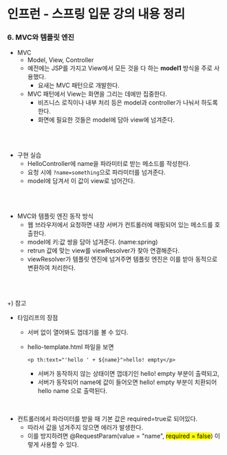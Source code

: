 # 인프런 - 스프링 입문 강의 내용 정리

### 6. MVC와 템플릿 엔진

- MVC
  - Model, View, Controller
  - 예전에는 JSP를 가지고 View에서 모든 것을 다 하는 <b>model1</b> 방식을 주로 사용했다.
    - 요새는 MVC 패턴으로 개발한다.
  - MVC 패턴에서 View는 화면을 그리는 데에만 집중한다.
    - 비즈니스 로직이나 내부 처리 등은 model과 controller가 나눠서 하도록 한다.
    - 화면에 필요한 것들은 model에 담아 view에 넘겨준다.

<br/>

<br/>

- 구현 실습
  - HelloController에 name을 파라미터로 받는 메소드를 작성한다.
  - 요청 시에 <code>?name=something</code>으로 파라미터를 넘겨준다.
  - model에 담겨서 이 값이 view로 넘어간다.

<br/>

<br/>

- MVC와 템플릿 엔진 동작 방식
  - 웹 브라우저에서 요청하면 내장 서버가 컨트롤러에 매핑되어 있는 메소드를 호출한다.
  - model에 키:값 쌍을 담아 넘겨준다. (name:spring)
  - retrun 값에 맞는 view를 viewResolver가 찾아 연결해준다.
  - viewResolver가 템플릿 엔진에 넘겨주면 템플릿 엔진은 이를 받아 동적으로 변환하여 처리한다.

<br/>

<br/>

+) 참고

- 타임리프의 장점

  - 서버 없이 열어봐도 껍데기를 볼 수 있다.

  - hello-template.html 파일을 보면

    ```
    <p th:text="'hello ' + ${name}">hello! empty</p>
    ```

    - 서버가 동작하지 않는 상태이면 껍데기인 hello! empty 부분이 출력되고,
    - 서버가 동작되어 name에 값이 들어오면 hello! empty 부분이 치환되어 hello name 으로 출력된다.

<br/>

- 컨트롤러에서 파라미터를 받을 때 기본 값은 required=true로 되어있다.
  - 따라서 값을 넘겨주지 않으면 에러가 발생한다.
  - 이를 방지하려면 @RequestParam(value = "name", <mark>required = false</mark>) 이렇게 사용할 수 있다.
